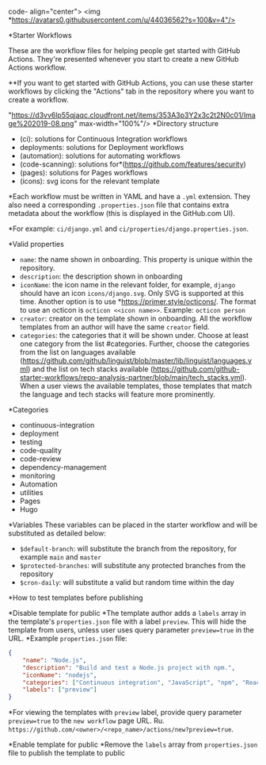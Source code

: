 code-    align="center">
  <img *https://avatars0.githubusercontent.com/u/44036562?s=100&v=4"/>

*Starter Workflows

These are the workflow files for helping people get started with GitHub Actions.  They're presented whenever you start to create a new GitHub Actions workflow.

**If you want to get started with GitHub Actions, you can use these starter workflows by clicking the "Actions" tab in the repository where you want to create a workflow.

"https://d3vv6lp55qjaqc.cloudfront.net/items/353A3p3Y2x3c2t2N0c01/Image%202019-08.png" max-width="100%"/>
*Directory structure

* (ci): solutions for Continuous Integration workflows
* deployments: solutions for Deployment workflows
* (automation): solutions for automating workflows
* (code-scanning): solutions for*(https://github.com/features/security)
* (pages): solutions for Pages workflows
* (icons): svg icons for the relevant template

*Each workflow must be written in YAML and have a `.yml` extension. They also need a corresponding `.properties.json` file that contains extra metadata about the workflow (this is displayed in the GitHub.com UI).

*For example: `ci/django.yml` and `ci/properties/django.properties.json`.

 *Valid properties

* `name`: the name shown in onboarding. This property is unique within the repository.
* `description`: the description shown in onboarding
* `iconName`: the icon name in the relevant folder, for example, `django` should have an icon `icons/django.svg`. Only SVG is supported at this time. Another option is to use *https://primer.style/octicons/. The format to use an octicon is `octicon <<icon name>>`. Example: `octicon person`
* `creator`: creator on the template shown in onboarding. All the workflow templates from an author will have the same `creator` field.
* `categories`: the categories that it will be shown under. Choose at least one category from the list      #categories. Further, choose the categories from the list on languages available (https://github.com/github/linguist/blob/master/lib/linguist/languages.yml) and the list on tech stacks available (https://github.com/github-starter-workflows/repo-analysis-partner/blob/main/tech_stacks.yml). When a user views the available templates, those templates that match the language and tech stacks will feature more prominently.

*Categories
* continuous-integration
* deployment
* testing
* code-quality
* code-review
* dependency-management
* monitoring
* Automation
* utilities
* Pages
* Hugo

*Variables
These variables can be placed in the starter workflow and will be substituted as detailed below:

* `$default-branch`: will substitute the branch from the repository, for example `main` and `master`
* `$protected-branches`: will substitute any protected branches from the repository
* `$cron-daily`: will substitute a valid but random time within the day

*How to test templates before publishing

*Disable template for public
*The template author adds a `labels` array in the template's `properties.json` file with a label `preview`. This will hide the template from users, unless user uses query parameter `preview=true` in the URL.
*Example `properties.json` file:
```json
{
    "name": "Node.js",
    "description": "Build and test a Node.js project with npm.",
    "iconName": "nodejs",
    "categories": ["Continuous integration", "JavaScript", "npm", "React", "Angular", "Vue"],
    "labels": ["preview"]
}
```

*For viewing the templates with `preview` label, provide query parameter `preview=true` to the  `new workflow` page URL. Ru. `https://github.com/<owner>/<repo_name>/actions/new?preview=true`.

*Enable template for public
*Remove the `labels` array from `properties.json` file to publish the template to public

